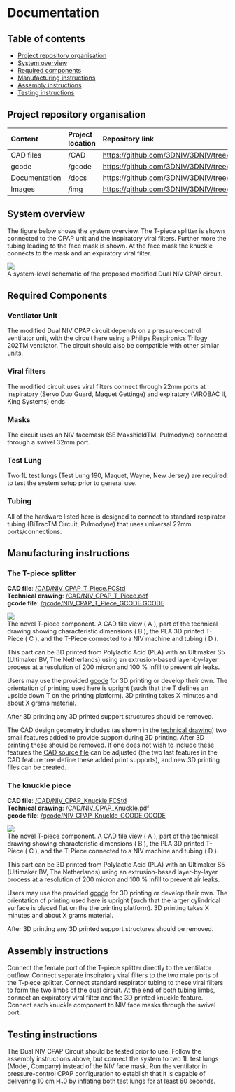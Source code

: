 # Documentation

## Table of contents
- [Project repository organisation](#Organisation)  
- [System overview](#System)  
- [Required components](#Components)  
- [Manufacturing instructions](#Manufacture)  
- [Assembly instructions](#Assembly)  
- [Testing instructions](#Testing)  

## Project repository organisation <a name="Organisation"></a>
| Content         | Project location  | Repository link                                   |
| :-------------  |:-------------     | :-------------                                    |
| CAD files       | /CAD              | https://github.com/3DNIV/3DNIV/tree/master/CAD    |
| gcode           | /gcode            | https://github.com/3DNIV/3DNIV/tree/master/gcode  |
| Documentation   | /docs             | https://github.com/3DNIV/3DNIV/tree/master/docs   |
| Images          | /img              | https://github.com/3DNIV/3DNIV/tree/master/img    |

## System overview <a name="System"></a>
The figure below shows the system overview. The T-piece splitter is shown connected to the CPAP unit and the inspiratory viral filters. Further more the tubing leading to the face mask is shown. At the face mask the knuckle connects to the mask and an expiratory viral filter.

![](../img/image2.png)    
A system-level schematic of the proposed modified Dual NIV CPAP circuit.

## Required Components <a name="Components"></a>
### Ventilator Unit
The modified Dual NIV CPAP circuit depends on a pressure-control ventilator unit, with the circuit here using a Philips Respironics Trilogy 202TM ventilator. The circuit should also be compatible with other similar units. 
### Viral filters
The modified circuit uses viral filters connect through 22mm ports at inspiratory (Servo Duo Guard, Maquet Gettinge) and expiratory  (VIROBAC II, King Systems) ends
### Masks
The circuit uses an NIV facemask (SE MaxshieldTM, Pulmodyne) connected through a swivel 32mm port. 
### Test Lung
Two 1L test lungs (Test Lung 190, Maquet, Wayne, New Jersey) are required to test the system setup prior to general use. 
### Tubing
All of the hardware listed here is designed to connect to standard respirator tubing (BiTracTM Circuit, Pulmodyne) that uses universal 22mm ports/connections.


## Manufacturing instructions <a name="Manufacture"></a>

### The T-piece splitter <a name="Tpiece"></a>

**CAD file**: [/CAD/NIV_CPAP_T_Piece.FCStd](https://github.com/3DNIV/3DNIV/blob/master/CAD/NIV_CPAP_T_Piece.FCStd)  
**Technical drawing**: [/CAD/NIV_CPAP_T_Piece.pdf](https://github.com/3DNIV/3DNIV/blob/master/CAD/NIV_CPAP_T_Piece.pdf)    
**gcode file**: [/gcode/NIV_CPAP_T_Piece_GCODE.GCODE](https://github.com/3DNIV/3DNIV/blob/master/gcode/NIV_CPAP_T_Piece_GCODE.GCODE)    

![](../img/image3.png)   
The novel T-piece component. A CAD file view ( A ), part of the technical drawing showing characteristic dimensions ( B ), the PLA 3D printed T-Piece ( C ), and the T-Piece connected to a NIV machine and tubing ( D ).

This part can be 3D printed from Polylactic Acid (PLA) with an Ultimaker S5 (Ultimaker BV, The Netherlands) using an extrusion-based layer-by-layer process at a resolution of 200 micron and 100 % infill to prevent air leaks.   

Users may use the provided [gcode](https://github.com/3DNIV/3DNIV/blob/master/gcode/NIV_CPAP_T_Piece_GCODE.GCODE) for 3D printing or develop their own.
The orientation of printing used here is upright (such that the T defines an upside down T on the printing platform). 3D printing takes X minutes and about X grams material.    

After 3D printing any 3D printed support structures should be removed.    

The CAD design geometry includes (as shown in the [technical drawing](https://github.com/3DNIV/3DNIV/blob/master/CAD/NIV_CPAP_T_Piece.pdf)) two small features added to provide support during 3D printing. After 3D printing these should be removed. If one does not wish to include these features the [CAD source file](https://github.com/3DNIV/3DNIV/blob/master/CAD/NIV_CPAP_T_Piece.FCStd) can be adjusted (the two last features in the CAD feature tree define these added print supports), and new 3D printing files can be created.

### The knuckle piece

**CAD file**: [/CAD/NIV_CPAP_Knuckle.FCStd](https://github.com/3DNIV/3DNIV/blob/master/CAD/NIV_CPAP_Knuckle.FCStd)  
**Technical drawing**: [/CAD/NIV_CPAP_Knuckle.pdf](https://github.com/3DNIV/3DNIV/blob/master/CAD/NIV_CPAP_Knuckle.pdf)    
**gcode file**: [/gcode/NIV_CPAP_Knuckle_GCODE.GCODE](https://github.com/3DNIV/3DNIV/blob/master/gcode/NIV_CPAP_Knuckle_GCODE.GCODE)    

![](../img/image4.png)   
The novel T-piece component. A CAD file view ( A ), part of the technical drawing showing characteristic dimensions ( B ), the PLA 3D printed T-Piece ( C ), and the T-Piece connected to a NIV machine and tubing ( D ).

This part can be 3D printed from Polylactic Acid (PLA) with an Ultimaker S5 (Ultimaker BV, The Netherlands) using an extrusion-based layer-by-layer process at a resolution of 200 micron and 100 % infill to prevent air leaks.   

Users may use the provided [gcode](https://github.com/3DNIV/3DNIV/blob/master/gcode/NIV_CPAP_Knuckle_GCODE.GCODE) for 3D printing or develop their own.
The orientation of printing used here is upright (such that the larger cylindrical surface is placed flat on the the printing platform). 3D printing takes X minutes and about X grams material.    

After 3D printing any 3D printed support structures should be removed.    

## Assembly instructions <a name="Assembly"></a>
Connect the female port of the T-piece splitter directly to the ventilator outflow. Connect separate inspiratory viral filters to the two male ports of the T-piece splitter. Connect standard respirator tubing to these viral filters to form the two limbs of the dual circuit. At the end of both tubing limbs, connect an expiratory viral filter and the 3D printed knuckle feature. Connect each knuckle component to NIV face masks through the swivel port.

## Testing instructions <a name="Testing"></a>
The Dual NIV CPAP Circuit should be tested prior to use. Follow the assembly instructions above, but connect the system to two 1L test lungs (Model, Company) instead of the NIV face mask. Run the ventilator in pressure-control CPAP configuration to establish that it is capable of delivering 10 cm H₂0 by inflating both test lungs for at least 60 seconds. 
